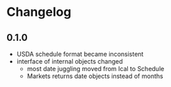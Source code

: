 # Changelog

## 0.1.0

- USDA schedule format became inconsistent
- interface of internal objects changed
  - most date juggling moved from Ical to Schedule
  - Markets returns date objects instead of months
